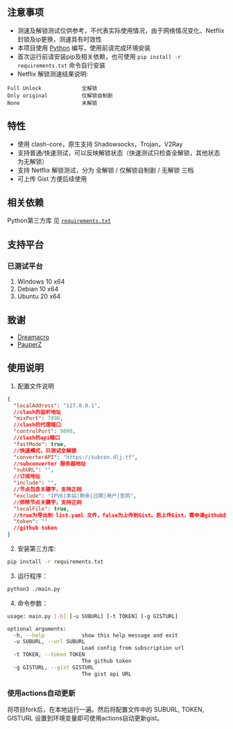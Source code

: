 ## 注意事项

- 测速及解锁测试仅供参考，不代表实际使用情况，由于网络情况变化、Netflix封锁及ip更换，测速具有时效性
- 本项目使用 [Python](https://www.python.org/) 编写，使用前请完成环境安装
- 首次运行前请安装pip及相关依赖，也可使用 `pip install -r requirements.txt` 命令自行安装
- Netflix 解锁测速结果说明:

~~~~text
Full Unlock             全解锁
Only original           仅解锁自制剧
None                    未解锁
~~~~

## 特性

- 使用 clash-core，原生支持 Shadowsocks，Trojan，V2Ray
- 支持普通/快速测试，可以反映解锁状态（快速测试只检查全解锁，其他状态为无解锁）
- 支持 Netflix 解锁测试，分为 全解锁 / 仅解锁自制剧 / 无解锁 三档
- 可上传 Gist 方便后续使用

## 相关依赖

Python第三方库 见 [`requirements.txt`](https://github.com/thank243/StairUnlocker/blob/master/requirements.txt)

## 支持平台

### 已测试平台

1. Windows 10 x64
2. Debian 10 x64
3. Ubuntu 20 x64

## 致谢

- [Dreamacro](https://github.com/Dreamacro/clash)
- [PauperZ](https://github.com/PauperZ/SSRSpeedN)

## 使用说明

1. 配置文件说明

~~~~json
{
  "localAddress": "127.0.0.1",
  //clash的监听地址
  "mixPort": 7890,
  //clash的代理端口
  "controlPort": 9090,
  //clash的api端口
  "fastMode": true,
  //快速模式，只测试全解锁
  "converterAPI": "https://subcon.dlj.tf",
  //subconverter 服务器地址
  "subURL": "",
  //订阅地址
  "include": "",
  //节点包含关键字，支持正则
  "exclude": "IPV6|本站|剩余|过期|用户|官网",
  //排除节点关键字，支持正则
  "localFile": true,
  //true为导出到 list.yaml 文件，false为上传到Gist。若上传Gist，需申请github的token
  "token": ""
  //github token
}
~~~~

2. 安装第三方库:

~~~~bash
pip install -r requirements.txt
~~~~

3. 运行程序：

~~~~bash
python3 ./main.py
~~~~

4. 命令参数：

~~~~bash
usage: main.py [-h] [-u SUBURL] [-t TOKEN] [-g GISTURL]

optional arguments:
  -h, --help            show this help message and exit
  -u SUBURL, --url SUBURL
                        Load config from subscription url
  -t TOKEN, --token TOKEN
                        The github token
  -g GISTURL, --gist GISTURL
                        The gist api URL

~~~~

### 使用actions自动更新

将项目fork后，在本地运行一遍。然后将配置文件中的 SUBURL, TOKEN, GISTURL 设置到环境变量即可使用actions自动更新gist。
